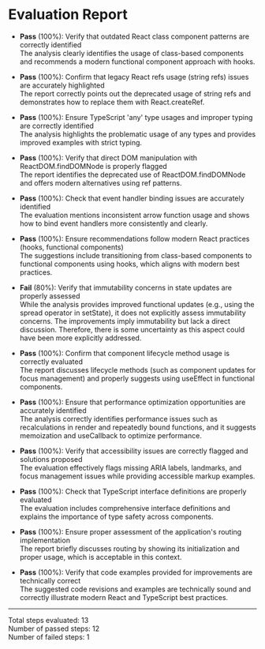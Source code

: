 # Evaluation Report

- **Pass** (100%): Verify that outdated React class component patterns are correctly identified  
  The analysis clearly identifies the usage of class-based components and recommends a modern functional component approach with hooks.

- **Pass** (100%): Confirm that legacy React refs usage (string refs) issues are accurately highlighted  
  The report correctly points out the deprecated usage of string refs and demonstrates how to replace them with React.createRef.

- **Pass** (100%): Ensure TypeScript 'any' type usages and improper typing are correctly identified  
  The analysis highlights the problematic usage of any types and provides improved examples with strict typing.

- **Pass** (100%): Verify that direct DOM manipulation with ReactDOM.findDOMNode is properly flagged  
  The report identifies the deprecated use of ReactDOM.findDOMNode and offers modern alternatives using ref patterns.

- **Pass** (100%): Check that event handler binding issues are accurately identified  
  The evaluation mentions inconsistent arrow function usage and shows how to bind event handlers more consistently and clearly.

- **Pass** (100%): Ensure recommendations follow modern React practices (hooks, functional components)  
  The suggestions include transitioning from class-based components to functional components using hooks, which aligns with modern best practices.

- **Fail** (80%): Verify that immutability concerns in state updates are properly assessed  
  While the analysis provides improved functional updates (e.g., using the spread operator in setState), it does not explicitly assess immutability concerns. The improvements imply immutability but lack a direct discussion. Therefore, there is some uncertainty as this aspect could have been more explicitly addressed.

- **Pass** (100%): Confirm that component lifecycle method usage is correctly evaluated  
  The report discusses lifecycle methods (such as component updates for focus management) and properly suggests using useEffect in functional components.

- **Pass** (100%): Ensure that performance optimization opportunities are accurately identified  
  The analysis correctly identifies performance issues such as recalculations in render and repeatedly bound functions, and it suggests memoization and useCallback to optimize performance.

- **Pass** (100%): Verify that accessibility issues are correctly flagged and solutions proposed  
  The evaluation effectively flags missing ARIA labels, landmarks, and focus management issues while providing accessible markup examples.

- **Pass** (100%): Check that TypeScript interface definitions are properly evaluated  
  The evaluation includes comprehensive interface definitions and explains the importance of type safety across components.

- **Pass** (100%): Ensure proper assessment of the application's routing implementation  
  The report briefly discusses routing by showing its initialization and proper usage, which is acceptable in this context.

- **Pass** (100%): Verify that code examples provided for improvements are technically correct  
  The suggested code revisions and examples are technically sound and correctly illustrate modern React and TypeScript best practices.

---

Total steps evaluated: 13  
Number of passed steps: 12  
Number of failed steps: 1